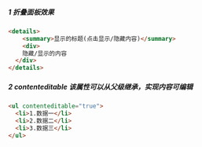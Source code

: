 ##### 1 折叠面板效果

```html
<details>
	<summary>显示的标题(点击显示/隐藏内容)</summary>
	<div>
  	隐藏/显示的内容
  </div>
</details>
```

##### 2 contenteditable 该属性可以从父级继承，实现内容可编辑

```html
<ul contenteditable="true">
  <li>1.数据一</li>
  <li>2.数据二</li>
  <li>3.数据三</li>
</ul>
```

